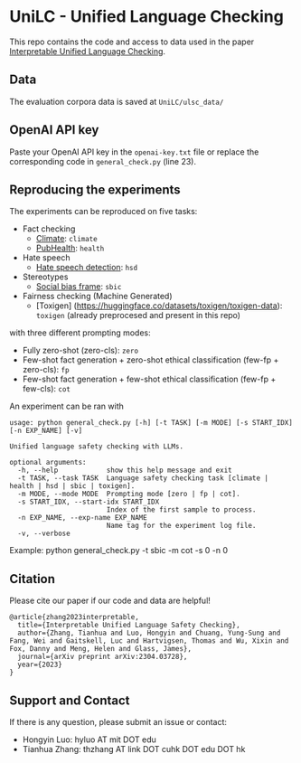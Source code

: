 # UniLC - Unified Language Checking

This repo contains the code and access to data used in the paper [Interpretable Unified Language Checking](https://arxiv.org/pdf/2304.03728.pdf).

## Data

The evaluation corpora data is saved at `UniLC/ulsc_data/`

## OpenAI API key
Paste your OpenAI API key in the `openai-key.txt` file or replace the corresponding code in `general_check.py` (line 23).

## Reproducing the experiments

The experiments can be reproduced on five tasks:

- Fact checking
    - [Climate](https://www.sustainablefinance.uzh.ch/en/research/climate-fever.html): `climate`
    - [PubHealth](https://www.aclweb.org/anthology/2020.emnlp-main.623): `health`
- Hate speech
    - [Hate speech detection](https://www.aclweb.org/anthology/W18-5102): `hsd`
- Stereotypes
    - [Social bias frame](https://maartensap.com/social-bias-frames/): `sbic`
- Fairness checking (Machine Generated)
    - [Toxigen] (https://huggingface.co/datasets/toxigen/toxigen-data): `toxigen` (already preprocesed and present in this repo)

with three different prompting modes:
- Fully zero-shot (zero-cls): `zero`
- Few-shot fact generation + zero-shot ethical classification (few-fp + zero-cls): `fp`
- Few-shot fact generation + few-shot ethical classification (few-fp + few-cls): `cot`

An experiment can be ran with
```
usage: python general_check.py [-h] [-t TASK] [-m MODE] [-s START_IDX] [-n EXP_NAME] [-v]

Unified language safety checking with LLMs.

optional arguments:
  -h, --help            show this help message and exit
  -t TASK, --task TASK  Language safety checking task [climate | health | hsd | sbic | toxigen].
  -m MODE, --mode MODE  Prompting mode [zero | fp | cot].
  -s START_IDX, --start-idx START_IDX
                        Index of the first sample to process.
  -n EXP_NAME, --exp-name EXP_NAME
                        Name tag for the experiment log file.
  -v, --verbose
```
Example: python general_check.py -t sbic -m cot -s 0 -n 0


## Citation

Please cite our paper if our code and data are helpful!
```
@article{zhang2023interpretable,
  title={Interpretable Unified Language Safety Checking},
  author={Zhang, Tianhua and Luo, Hongyin and Chuang, Yung-Sung and Fang, Wei and Gaitskell, Luc and Hartvigsen, Thomas and Wu, Xixin and Fox, Danny and Meng, Helen and Glass, James},
  journal={arXiv preprint arXiv:2304.03728},
  year={2023}
}
```

## Support and Contact

If there is any question, please submit an issue or contact:
- Hongyin Luo: hyluo AT mit DOT edu
- Tianhua Zhang: thzhang AT link DOT cuhk DOT edu DOT hk
